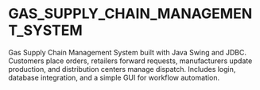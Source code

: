 # GAS_SUPPLY_CHAIN_MANAGEMENT_SYSTEM
Gas Supply Chain Management System built with Java Swing and JDBC. Customers place orders, retailers forward requests, manufacturers update production, and distribution centers manage dispatch. Includes login, database integration, and a simple GUI for workflow automation.
